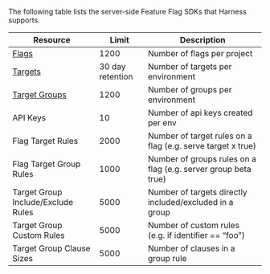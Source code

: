 The following table lists the server-side Feature Flag SDKs that  Harness supports.

| Resource                                                                            | Limit            | Description                                                    |
| ----------------------------------------------------------------------------------- | ---------------- | -------------------------------------------------------------- |
| [Flags](/docs/feature-flags/get-started/overview#what-are-feature-flags)            | 1200             | Number of flags per  project                                   |
| [Targets](/docs/feature-flags/use-ff/ff-target-management/add-targets)              | 30 day retention | Number of targets per environment                              |
| [Target Groups](/docs/feature-flags/use-ff/ff-target-management/add-target-groups/) | 1200             | Number of groups per environment                               |
| API Keys                                                                            | 10               | Number of api keys created per env                             |
| Flag Target Rules                                                                   | 2000             | Number of target rules on a flag (e.g. serve target x true)    |
| Flag Target Group Rules                                                             | 1000             | Number of groups rules on a flag (e.g. server group beta true) |
| Target Group Include/Exclude Rules                                                  | 5000             | Number of targets directly included/excluded in a group        |
| Target Group Custom Rules                                                           | 5000             | Number of custom rules (e.g. if identifier == “foo”)           |
| Target Group Clause Sizes                                                           | 5000             | Number of clauses in a group rule                              |